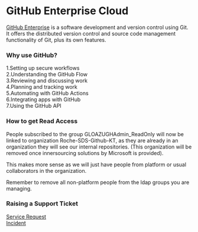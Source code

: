 # GitHub Enterprise Cloud

[GitHub Enterprise](https://repo.roche.com) is a software development and version control using Git. It offers the distributed version control and source code management functionality of Git, plus its own features.

### Why use GitHub?

1.Setting up secure workflows  
2.Understanding the GitHub Flow  
3.Reviewing and discussing work  
4.Planning and tracking work  
5.Automating with GitHub Actions  
6.Integrating apps with GitHub  
7.Using the GitHub API  


### How to get Read Access

People subscribed to the group GLOAZUGHAdmin_ReadOnly will now be linked to organization Roche-SDS-Github-KT, as they are already in an organization they will see our internal repositories. (This organization will be removed once innersourcing solutions by Microsoft is provided).

This makes more sense as we will just have people from platform or usual collaborators in the organization.

Remember to remove all non-platform people from the ldap groups you are managing.


### Raising a Support Ticket

[Service Request](https://roche.service-now.com/rose?id=sc_cat_item&sys_id=548ad5afdb8181104ae70028f4961988)   
[Incident](https://roche.service-now.com/rose?id=sc_cat_item&sys_id=612a9d8fdb8d05904ae70028f49619ca)
